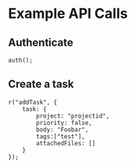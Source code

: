 # Example API Calls
## Authenticate

    auth();
    
## Create a task

    r("addTask", {
        task: {
            project: "projectid",
            priority: false,
            body: "Foobar",
            tags:["test"],
            attachedFiles: []
        }
    });